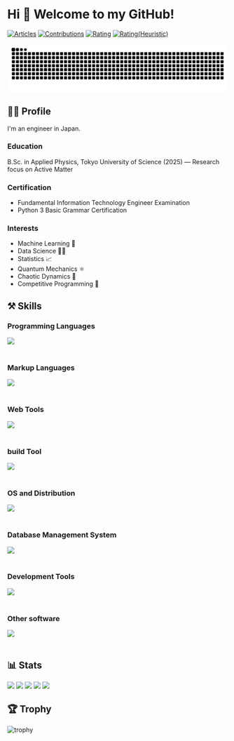 # Hi 👋 Welcome to my GitHub!

[![Articles](https://badgen.org/img/qiita/morgen-code/articles?style=plastic)](https://qiita.com/morgen-code)
[![Contributions](https://badgen.org/img/qiita/morgen-code/contributions?style=plastic)](https://qiita.com/morgen-code)
[![Rating](https://badgen.org/img/atcoder/morgen_code/rating/algorithm?style=plastic)](https://atcoder.jp/users/morgen_code?contestType=algo)
[![Rating(Heuristic)](https://badgen.org/img/atcoder/morgen_code/rating/heuristic?style=plastic)](https://atcoder.jp/users/morgen_code?contestType=heuristic)

![](https://raw.githubusercontent.com/morgen-code/morgen-code/output/github-contribution-grid-snake-dark.svg)

## 🙍‍♂️ Profile
I'm an engineer in Japan.

### Education
B.Sc. in Applied Physics, Tokyo University of Science (2025) — Research focus on Active Matter

### Certification
- Fundamental Information Technology Engineer Examination
- Python 3 Basic Grammar Certification

### Interests
- Machine Learning 🤖
- Data Science 👨‍🔬
- Statistics 📈
- Quantum Mechanics ⚛️
- Chaotic Dynamics 🦋
- Competitive Programming 🥇

## ⚒️ Skills
### Programming Languages

<img src="https://skillicons.dev/icons?i=js,java,python,c,bash" /> <br /><br />

### Markup Languages

<img src="https://skillicons.dev/icons?i=html,css,md,latex" /> <br /><br />

### Web Tools

<img src="https://skillicons.dev/icons?i=wordpress,cloudflare" /> <br /><br />

### build Tool

<img src="https://skillicons.dev/icons?i=gradle" /> <br /><br />

### OS and Distribution
<img src="https://skillicons.dev/icons?i=ubuntu,linux,windows,powershell" /> <br /><br />

### Database Management System
<img src="https://skillicons.dev/icons?i=postgresql" /> <br /><br />

### Development Tools

<img src="https://skillicons.dev/icons?i=git,github,vscode,anaconda,eclipse,emacs" /> <br /><br />

### Other software

<img src="https://skillicons.dev/icons?i=matlab,opencv,tensorflow,notion,gmail,discord" /> <br /><br />
## 📊 Stats

![](http://github-profile-summary-cards.vercel.app/api/cards/profile-details?username=morgen-code&theme=gruvbox)
![](http://github-profile-summary-cards.vercel.app/api/cards/repos-per-language?username=morgen-code&theme=gruvbox)
![](http://github-profile-summary-cards.vercel.app/api/cards/most-commit-language?username=morgen-code&theme=gruvbox)
![](http://github-profile-summary-cards.vercel.app/api/cards/stats?username=morgen-code&theme=gruvbox)
![](http://github-profile-summary-cards.vercel.app/api/cards/productive-time?username=morgen-code&theme=gruvbox&utcOffset=9)

## 🏆 Trophy 
![trophy](https://github-profile-trophy.vercel.app/?username=morgen-code&theme=gruvbox)
